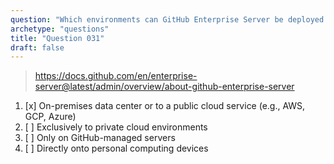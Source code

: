 ```yaml
---
question: "Which environments can GitHub Enterprise Server be deployed to?"
archetype: "questions"
title: "Question 031"
draft: false
---
```


> https://docs.github.com/en/enterprise-server@latest/admin/overview/about-github-enterprise-server
1. [x] On-premises data center or to a public cloud service (e.g., AWS, GCP, Azure)
1. [ ] Exclusively to private cloud environments
1. [ ] Only on GitHub-managed servers
1. [ ] Directly onto personal computing devices
